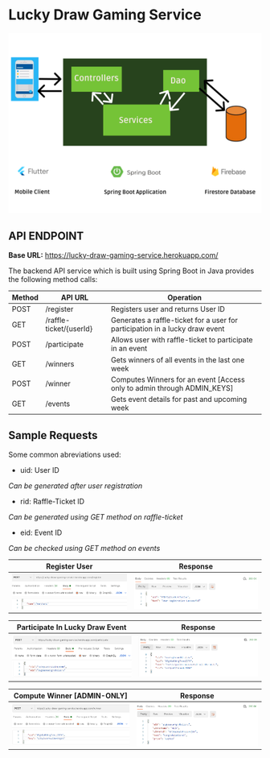 # Lucky Draw Gaming Service

![](images/flow_diagram.png)

## API ENDPOINT
**Base URL:** https://lucky-draw-gaming-service.herokuapp.com/

The backend API service which is built using Spring Boot in Java provides the following method calls:

| Method  | API URL | Operation |
| ------------- | ------------- | ------------ |
| POST   | /register | Registers user and returns User ID | 
| GET    | /raffle-ticket/{userId}     | Generates a raffle-ticket for a user for participation in a lucky draw event |
| POST | /participate | Allows user with raffle-ticket to participate in an event |
| GET | /winners | Gets winners of all events in the last one week |
| POST | /winner | Computes Winners for an event [Access only to admin through ADMIN_KEYS] |
| GET | /events | Gets event details for past and upcoming week |

## Sample Requests
Some common abreviations used:


- uid: User ID

*Can be generated after user registration*

- rid: Raffle-Ticket ID

*Can be generated using GET method on raffle-ticket*

- eid: Event ID 

*Can be checked using GET method on events*


Register User             |  Response
:-------------------------:|:-------------------------:
![](images/ss1.png)  |  ![](images/ss2.png)

Participate In Lucky Draw Event            |  Response
:-------------------------:|:-------------------------:
![](images/ss3.png)  |  ![](images/ss4.png)

Compute Winner [ADMIN-ONLY]           |  Response
:-------------------------:|:-------------------------:
![](images/ss5.png)  |  ![](images/ss6.png)
